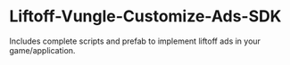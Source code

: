 # Liftoff-Vungle-Customize-Ads-SDK
Includes complete scripts and prefab to implement liftoff ads in your game/application.
